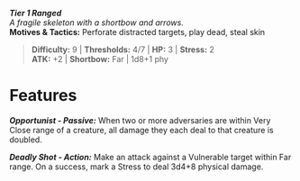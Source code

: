 ***Tier 1 Ranged***  
*A fragile skeleton with a shortbow and arrows.*  
**Motives & Tactics:** Perforate distracted targets, play dead, steal skin

> **Difficulty:** 9 | **Thresholds:** 4/7 | **HP:** 3 | **Stress:** 2  
> **ATK:** +2 | **Shortbow:** Far | 1d8+1 phy  

# Features

***Opportunist - Passive:*** When two or more adversaries are within Very Close range of a creature, all damage they each deal to that creature is doubled.

***Deadly Shot - Action:*** Make an attack against a Vulnerable target within Far range. On a success, mark a Stress to deal 3d4+8 physical damage.
